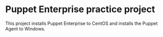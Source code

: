 Puppet Enterprise practice project
==================================

This project installs Puppet Enterprise to CentOS and installs the Puppet Agent to Windows.